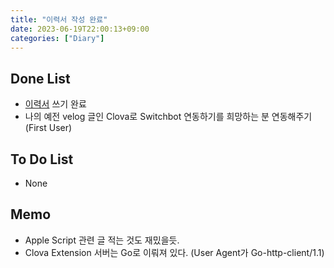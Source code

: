 ```yaml
---
title: "이력서 작성 완료"
date: 2023-06-19T22:00:13+09:00
categories: ["Diary"]
---
```

## Done List
- [이력서](https://www.notion.so/mingkyme/Mingky-436ecdf2ec40419db7c8f0fd64683b4d?pvs=4) 쓰기 완료
- 나의 예전 velog 글인 Clova로 Switchbot 연동하기를 희망하는 분 연동해주기 (First User)

## To Do List
- None

## Memo
- Apple Script 관련 글 적는 것도 재밌을듯.
- Clova Extension 서버는 Go로 이뤄져 있다. (User Agent가 Go-http-client/1.1)